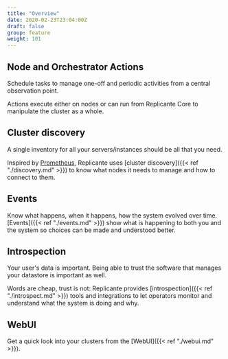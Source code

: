 ```yaml
---
title: "Overview"
date: 2020-02-23T23:04:00Z
draft: false
group: feature
weight: 101
---
```


## Node and Orchestrator Actions

Schedule tasks to manage one-off and periodic activities from a central observation point.
<!-- Watch as the system schedules and execute actions to converge clusters to your desired state. -->

Actions execute either on nodes or can run from Replicante Core to manipulate the cluster as a whole.

## Cluster discovery

A single inventory for all your servers/instances should be all that you need.

Inspired by [Prometheus](https://prometheus.io/), Replicante uses
[cluster discovery]({{< ref "./discovery.md" >}}) to know what nodes it needs to manage
and how to connect to them.

## Events

Know what happens, when it happens, how the system evolved over time.
[Events]({{< ref "./events.md" >}}) show what is happening to both you and the system so choices
can be made and understood better.

## Introspection

Your user's data is important.
Being able to trust the software that manages your datastore is important as well.

Words are cheap, trust is not: Replicante provides [introspection]({{< ref "./introspect.md" >}})
tools and integrations to let operators monitor and understand what the system is doing and why.

## WebUI

Get a quick look into your clusters from the [WebUI]({{< ref "./webui.md" >}}).
